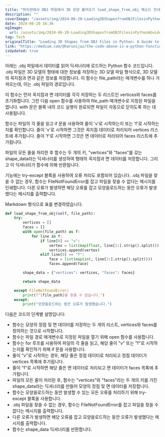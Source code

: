 ```yaml
---
title: "파이썬에서 OBJ 파일에서 3D 모양 불러오기 load_shape_from_obj 메소드 안내"
description: ""
coverImage: "/assets/img/2024-06-20-Loading3DShapesfromOBJFilesinPythonAGuidetotheload_shape_from_objMethod_0.png"
date: 2024-06-20 16:36
ogImage: 
  url: /assets/img/2024-06-20-Loading3DShapesfromOBJFilesinPythonAGuidetotheload_shape_from_objMethod_0.png
tag: Tech
originalTitle: "Loading 3D Shapes from OBJ Files in Python: A Guide to the load_shape_from_obj Method"
link: "https://medium.com/@harunijaz/the-code-above-is-a-python-function-that-reads-and-loads-data-from-a-obj-e6f6e5c3dfb9"
isUpdated: true
---
```






아래는 .obj 파일에서 데이터를 읽어 딕셔너리에 로드하는 Python 함수 코드입니다. .obj 파일은 3D 모델의 형태에 대한 정보를 저장하는 3D 모델 파일 형식으로, 3D 모델의 꼭지점과 면과 같은 정보를 저장합니다. 이 함수는 file_path라는 매개변수를 하나 가져오는데, 이는 .obj 파일의 경로입니다.

이 함수는 먼저 꼭지점과 면 데이터를 각각 저장하는 두 리스트인 vertices와 faces를 초기화합니다. 그런 다음 open 함수를 사용하여 file_path 매개변수로 지정된 파일을 엽니다. with 문은 블록 내의 코드 실행이 완료되면 파일이 자동으로 닫히도록 하는 데 사용됩니다.

함수는 파일의 각 줄을 읽고 if 문을 사용하여 줄이 'v'로 시작하는지 또는 'f'로 시작하는지를 확인합니다. 줄이 'v'로 시작하면 그것은 꼭지점 데이터로 처리되어 vertices 리스트에 추가됩니다. 줄이 'f'로 시작하면 그것은 면 데이터로 처리되어 faces 리스트에 추가됩니다.

파일의 모든 줄을 처리한 후 함수는 두 개의 키, "vertices"와 "faces"를 갖는 shape_data라는 딕셔너리를 생성하여 형태의 꼭지점과 면 데이터를 저장합니다. 그리고 이 딕셔너리가 함수에 의해 반환됩니다.

<div class="content-ad"></div>

기능에는 try-except 블록을 사용하여 오류 처리도 포함되어 있습니다. .obj 파일을 찾을 수 없는 경우, 함수는 FileNotFoundError를 잡고 파일을 찾을 수 없다는 메시지를 인쇄합니다. 다른 오류가 발생하면 해당 오류를 잡고 모양을로드하는 동안 오류가 발생했다는 메시지를 출력합니다.

Markdown 형식으로 표를 변경하였습니다.

```python
def load_shape_from_obj(self, file_path):
    try:
        vertices = []
        faces = []
        with open(file_path) as f:
            for line in f:
                if line[0] == "v":
                    vertex = list(map(float, line[2:].strip().split()))
                    vertices.append(vertex)
                elif line[0] == "f":
                    face = list(map(int, line[2:].strip().split()))
                    faces.append(face)

        shape_data = {"vertices": vertices, "faces": faces}

        return shape_data

    except FileNotFoundError:
        print(f"{file_path}를 찾을 수 없습니다.")
    except:
        print("모양을로드하는 동안 오류가 발생했습니다.")
```

다음은 코드의 단계별 설명입니다:

- 함수는 모양의 정점 및 면 데이터를 저장하는 두 개의 리스트, vertices와 faces를 정의하는 것으로 시작합니다.
- 함수는 파일 경로 매개변수로 지정된 파일을 열기 위해 open 함수를 사용합니다.
- 함수는 for 루프를 사용하여 파일의 각 줄을 읽고, 해당 줄이 "v" 또는 "f"로 시작하는지를 확인하기 위해 if 문을 사용합니다.
- 줄이 "v"로 시작하는 경우, 해당 줄은 정점 데이터로 처리되고 정점 데이터가 vertices 목록에 추가됩니다.
- 줄이 "f"로 시작하면 해당 줄은 면 데이터로 처리되고 면 데이터가 faces 목록에 추가됩니다.
- 파일의 모든 줄이 처리된 후, 함수는 "vertices"와 "faces"라는 두 개의 키를 가진 shape_data라는 딕셔너리를 만들어 모양의 정점 및 면 데이터를 저장합니다.
- 함수는 모양을로드하는 동안 발생할 수 있는 모든 오류를 처리하기 위해 try-except 블록을 사용합니다.
- .obj 파일을 찾을 수 없는 경우, 함수는 FileNotFoundError를 잡고 파일을 찾을 수 없다는 메시지를 출력합니다.
- 다른 오류가 발생하면 해당 오류를 잡고 모양을로드하는 동안 오류가 발생했다는 메시지를 출력합니다.
- 함수는 shape_data 딕셔너리를 반환합니다.